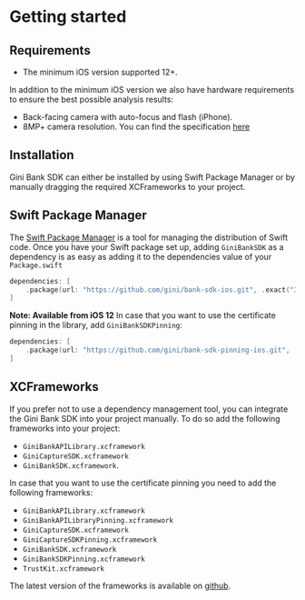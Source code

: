 Getting started
=============================

## Requirements

- The minimum iOS version supported 12+.

In addition to the minimum iOS version we also have hardware requirements to ensure the best possible analysis
results:

- Back-facing camera with auto-focus and flash (iPhone).
- 8MP+ camera resolution. You can find the specification [here](https://developer.apple.com/library/archive/documentation/DeviceInformation/Reference/iOSDeviceCompatibility/Cameras/Cameras.html)

## Installation

Gini Bank SDK can either be installed by using Swift Package Manager or by manually dragging the required XCFrameworks to your project.

## Swift Package Manager

The [Swift Package Manager](https://swift.org/package-manager/)  is a tool for managing the distribution of Swift code.
Once you have your Swift package set up, adding `GiniBankSDK` as a dependency is as easy as adding it to the dependencies value of your `Package.swift`

```swift
dependencies: [
    .package(url: "https://github.com/gini/bank-sdk-ios.git", .exact("3.1.2"))
]
```
**Note: Available from iOS 12**
In case that you want to use the certificate pinning in the library, add `GiniBankSDKPinning`:
```swift
dependencies: [
    .package(url: "https://github.com/gini/bank-sdk-pinning-ios.git", .exact("3.1.2"))
]
```

## XCFrameworks

If you prefer not to use a dependency management tool, you can integrate the Gini Bank SDK into your project manually.
To do so add the following frameworks into your project: 
- `GiniBankAPILibrary.xcframework`
- `GiniCaptureSDK.xcframework`
- `GiniBankSDK.xcframework`.

In case that you want to use the certificate pinning you need to add the following frameworks:
 - `GiniBankAPILibrary.xcframework`
 - `GiniBankAPILibraryPinning.xcframework`
 - `GiniCaptureSDK.xcframework`
 - `GiniCaptureSDKPinning.xcframework`
 - `GiniBankSDK.xcframework`
 - `GiniBankSDKPinning.xcframework`
 - `TrustKit.xcframework`

 The latest version of the frameworks is available on [github](https://github.com/gini/gini-mobile-ios/releases/).

